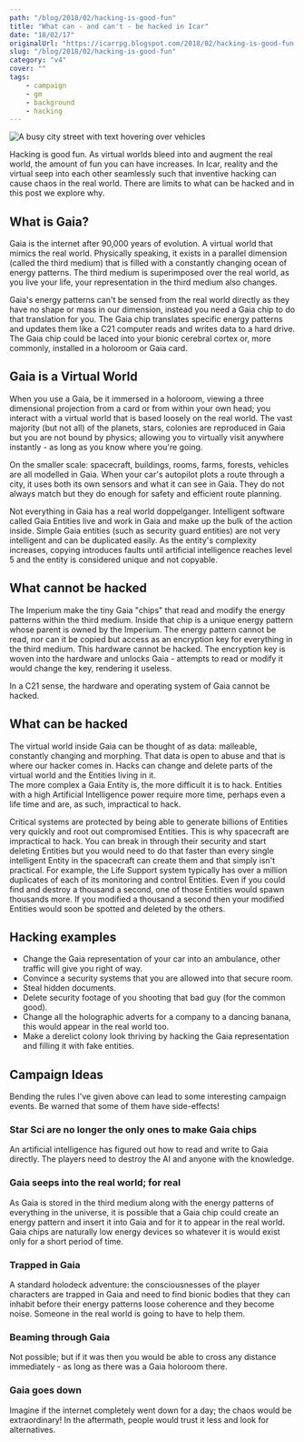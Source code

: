 ```yaml
---
path: "/blog/2018/02/hacking-is-good-fun"
title: "What can - and can't - be hacked in Icar"
date: "18/02/17"
originalUrl: "https://icarrpg.blogspot.com/2018/02/hacking-is-good-fun.html"
slug: "/blog/2018/02/hacking-is-good-fun"
category: "v4"
cover: ""
tags:
    - campaign
    - gm
    - background
    - hacking
---
```

![A busy city street with text hovering over vehicles](https://imgur.com/BDnrx3K.png)

Hacking is good fun. As virtual worlds bleed into and augment the real world, the amount of fun you can have increases. In Icar, reality and the virtual seep into each other seamlessly such that inventive hacking can cause chaos in the real world. There are limits to what can be hacked and in this post we explore why.  

## What is Gaia?

Gaia is the internet after 90,000 years of evolution. A virtual world that mimics the real world. Physically speaking, it exists in a parallel dimension (called the third medium) that is filled with a constantly changing ocean of energy patterns. The third medium is superimposed over the real world, as you live your life, your representation in the third medium also changes.   

Gaia's energy patterns can't be sensed from the real world directly as they have no shape or mass in our dimension, instead you need a Gaia chip to do that translation for you. The Gaia chip translates specific energy patterns and updates them like a C21 computer reads and writes data to a hard drive. The Gaia chip could be laced into your bionic cerebral cortex or, more commonly, installed in a holoroom or Gaia card.  

## Gaia is a Virtual World

When you use a Gaia, be it immersed in a holoroom, viewing a three dimensional projection from a card or from within your own head; you interact with a virtual world that is based loosely on the real world. The vast majority (but not all) of the planets, stars, colonies are reproduced in Gaia but you are not bound by physics; allowing you to virtually visit anywhere instantly - as long as you know where you're going.  

On the smaller scale: spacecraft, buildings, rooms, farms, forests, vehicles are all modelled in Gaia. When your car's autopilot plots a route through a city, it uses both its own sensors and what it can see in Gaia. They do not always match but they do enough for safety and efficient route planning.  

Not everything in Gaia has a real world doppelganger. Intelligent software called Gaia Entities live and work in Gaia and make up the bulk of the action inside. Simple Gaia entities (such as security guard entities) are not very intelligent and can be duplicated easily. As the entity's complexity increases, copying introduces faults until artificial intelligence reaches level 5 and the entity is considered unique and not copyable.  

## What cannot be hacked

The Imperium make the tiny Gaia "chips" that read and modify the energy patterns within the third medium. Inside that chip is a unique energy pattern whose parent is owned by the Imperium. The energy pattern cannot be read, nor can it be copied but access as an encryption key for everything in the third medium. This hardware cannot be hacked. The encryption key is woven into the hardware and unlocks Gaia - attempts to read or modify it would change the key, rendering it useless.  

In a C21 sense, the hardware and operating system of Gaia cannot be hacked.  

## What can be hacked

The virtual world inside Gaia can be thought of as data: malleable, constantly changing and morphing. That data is open to abuse and that is where our hacker comes in. Hacks can change and delete parts of the virtual world and the Entities living in it.  
 The more complex a Gaia Entity is, the more difficult it is to hack. Entities with a high Artificial Intelligence power require more time, perhaps even a life time and are, as such, impractical to hack.  

Critical systems are protected by being able to generate billions of Entities very quickly and root out compromised Entities. This is why spacecraft are impractical to hack. You can break in through their security and start deleting Entities but you would need to do that faster than every single intelligent Entity in the spacecraft can create them and that simply isn't practical. For example, the Life Support system typically has over a million duplicates of each of its monitoring and control Entities. Even if you could find and destroy a thousand a second, one of those Entities would spawn thousands more. If you modified a thousand a second then your modified Entities would soon be spotted and deleted by the others.  

## Hacking examples

* Change the Gaia representation of your car into an ambulance, other traffic will give you right of way. 
* Convince a security systems that you are allowed into that secure room. 
* Steal hidden documents. 
* Delete security footage of you shooting that bad guy (for the common good). 
* Change all the holographic adverts for a company to a dancing banana, this would appear in the real world too. 
* Make a derelict colony look thriving by hacking the Gaia representation and filling it with fake entities.  

## Campaign Ideas

Bending the rules I've given above can lead to some interesting campaign events. Be warned that some of them have side-effects!  

### Star Sci are no longer the only ones to make Gaia chips

An artificial intelligence has figured out how to read and write to Gaia directly. The players need to destroy the AI and anyone with the knowledge.  

### Gaia seeps into the real world; for real

As Gaia is stored in the third medium along with the energy patterns of everything in the universe, it is possible that a Gaia chip could create an energy pattern and insert it into Gaia and for it to appear in the real world. Gaia chips are naturally low energy devices so whatever it is would exist only for a short period of time.  

### Trapped in Gaia

A standard holodeck adventure: the consciousnesses of the player characters are trapped in Gaia and need to find bionic bodies that they can inhabit before their energy patterns loose coherence and they become noise. Someone in the real world is going to have to help them.  

### Beaming through Gaia

Not possible; but if it was then you would be able to cross any distance immediately - as long as there was a Gaia holoroom there.  

### Gaia goes down

Imagine if the internet completely went down for a day; the chaos would be extraordinary! In the aftermath, people would trust it less and look for alternatives.